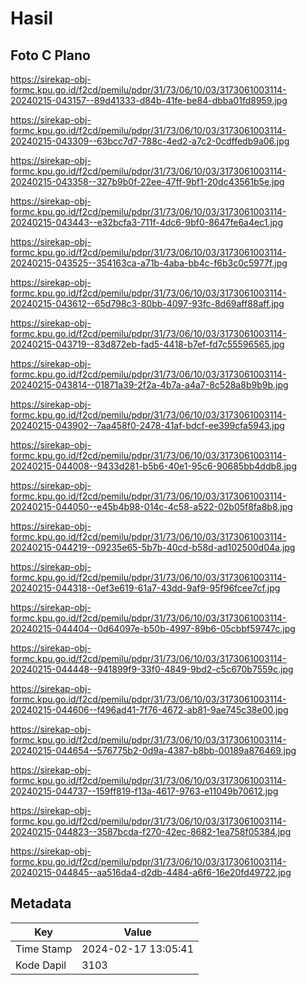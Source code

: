 # Hasil

## Foto C Plano

https://sirekap-obj-formc.kpu.go.id/f2cd/pemilu/pdpr/31/73/06/10/03/3173061003114-20240215-043157--89d41333-d84b-41fe-be84-dbba01fd8959.jpg

https://sirekap-obj-formc.kpu.go.id/f2cd/pemilu/pdpr/31/73/06/10/03/3173061003114-20240215-043309--63bcc7d7-788c-4ed2-a7c2-0cdffedb9a06.jpg

https://sirekap-obj-formc.kpu.go.id/f2cd/pemilu/pdpr/31/73/06/10/03/3173061003114-20240215-043358--327b9b0f-22ee-47ff-9bf1-20dc43561b5e.jpg

https://sirekap-obj-formc.kpu.go.id/f2cd/pemilu/pdpr/31/73/06/10/03/3173061003114-20240215-043443--e32bcfa3-711f-4dc6-9bf0-8647fe6a4ec1.jpg

https://sirekap-obj-formc.kpu.go.id/f2cd/pemilu/pdpr/31/73/06/10/03/3173061003114-20240215-043525--354163ca-a71b-4aba-bb4c-f6b3c0c5977f.jpg

https://sirekap-obj-formc.kpu.go.id/f2cd/pemilu/pdpr/31/73/06/10/03/3173061003114-20240215-043612--65d798c3-80bb-4097-93fc-8d69aff88aff.jpg

https://sirekap-obj-formc.kpu.go.id/f2cd/pemilu/pdpr/31/73/06/10/03/3173061003114-20240215-043719--83d872eb-fad5-4418-b7ef-fd7c55596565.jpg

https://sirekap-obj-formc.kpu.go.id/f2cd/pemilu/pdpr/31/73/06/10/03/3173061003114-20240215-043814--01871a39-2f2a-4b7a-a4a7-8c528a8b9b9b.jpg

https://sirekap-obj-formc.kpu.go.id/f2cd/pemilu/pdpr/31/73/06/10/03/3173061003114-20240215-043902--7aa458f0-2478-41af-bdcf-ee399cfa5943.jpg

https://sirekap-obj-formc.kpu.go.id/f2cd/pemilu/pdpr/31/73/06/10/03/3173061003114-20240215-044008--9433d281-b5b6-40e1-95c6-90685bb4ddb8.jpg

https://sirekap-obj-formc.kpu.go.id/f2cd/pemilu/pdpr/31/73/06/10/03/3173061003114-20240215-044050--e45b4b98-014c-4c58-a522-02b05f8fa8b8.jpg

https://sirekap-obj-formc.kpu.go.id/f2cd/pemilu/pdpr/31/73/06/10/03/3173061003114-20240215-044219--09235e65-5b7b-40cd-b58d-ad102500d04a.jpg

https://sirekap-obj-formc.kpu.go.id/f2cd/pemilu/pdpr/31/73/06/10/03/3173061003114-20240215-044318--0ef3e619-61a7-43dd-9af9-95f96fcee7cf.jpg

https://sirekap-obj-formc.kpu.go.id/f2cd/pemilu/pdpr/31/73/06/10/03/3173061003114-20240215-044404--0d64097e-b50b-4997-89b6-05cbbf59747c.jpg

https://sirekap-obj-formc.kpu.go.id/f2cd/pemilu/pdpr/31/73/06/10/03/3173061003114-20240215-044448--941899f9-33f0-4849-9bd2-c5c670b7559c.jpg

https://sirekap-obj-formc.kpu.go.id/f2cd/pemilu/pdpr/31/73/06/10/03/3173061003114-20240215-044606--f496ad41-7f76-4672-ab81-9ae745c38e00.jpg

https://sirekap-obj-formc.kpu.go.id/f2cd/pemilu/pdpr/31/73/06/10/03/3173061003114-20240215-044654--576775b2-0d9a-4387-b8bb-00189a876469.jpg

https://sirekap-obj-formc.kpu.go.id/f2cd/pemilu/pdpr/31/73/06/10/03/3173061003114-20240215-044737--159ff819-f13a-4617-9763-e11049b70612.jpg

https://sirekap-obj-formc.kpu.go.id/f2cd/pemilu/pdpr/31/73/06/10/03/3173061003114-20240215-044823--3587bcda-f270-42ec-8682-1ea758f05384.jpg

https://sirekap-obj-formc.kpu.go.id/f2cd/pemilu/pdpr/31/73/06/10/03/3173061003114-20240215-044845--aa516da4-d2db-4484-a6f6-16e20fd49722.jpg


## Metadata

| Key        | Value               |
| ---------- | ------------------- |
| Time Stamp | 2024-02-17 13:05:41 |
| Kode Dapil | 3103                |



